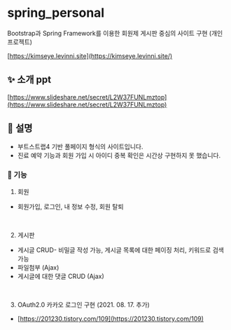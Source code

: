 # spring_personal

Bootstrap과 Spring Framework를 이용한 회원제 게시판 중심의 사이트 구현 (개인 프로젝트)

[https://kimseye.levinni.site](https://kimseye.levinni.site/)

## ✨ 소개 ppt

[https://www.slideshare.net/secret/L2W37FUNLmztop](https://www.slideshare.net/secret/L2W37FUNLmztop)

## 🎈 설명

- 부트스트랩4 기반 풀페이지 형식의 사이트입니다.
- 진료 예약 기능과 회원 가입 시 아이디 중복 확인은 시간상 구현하지 못 했습니다.

### 🍍 기능

1. 회원
- 회원가입, 로그인, 내 정보 수정, 회원 탈퇴
<br>

2. 게시판
- 게시글 CRUD- 비밀글 작성 가능, 게시글 목록에 대한 페이징 처리, 키워드로 검색 가능
- 파일첨부 (Ajax)
- 게시글에 대한 댓글 CRUD (Ajax)
<br>

3. OAuth2.0 카카오 로그인 구현 (2021. 08. 17. 추가)
- [https://201230.tistory.com/109](https://201230.tistory.com/109)
